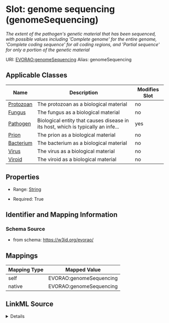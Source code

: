 

# Slot: genome sequencing (genomeSequencing) 


_The extent of the pathogen's genetic material that has been sequenced, with possible values including 'Complete genome' for the entire genome, 'Complete coding sequence' for all coding regions, and 'Partial sequence' for only a portion of the genetic material_





URI: [EVORAO:genomeSequencing](https://w3id.org/evorao/genomeSequencing)
Alias: genomeSequencing

<!-- no inheritance hierarchy -->





## Applicable Classes

| Name | Description | Modifies Slot |
| --- | --- | --- |
| [Protozoan](Protozoan.md) | The protozoan as a biological material |  no  |
| [Fungus](Fungus.md) | The fungus as a biological material |  no  |
| [Pathogen](Pathogen.md) | Biological entity that causes disease in its host, which is typically an infe... |  yes  |
| [Prion](Prion.md) | The prion as a biological material |  no  |
| [Bacterium](Bacterium.md) | The bacterium as a biological material |  no  |
| [Virus](Virus.md) | The virus as a biological material |  no  |
| [Viroid](Viroid.md) | The viroid as a biological material |  no  |







## Properties

* Range: [String](String.md)

* Required: True





## Identifier and Mapping Information







### Schema Source


* from schema: https://w3id.org/evorao/




## Mappings

| Mapping Type | Mapped Value |
| ---  | ---  |
| self | EVORAO:genomeSequencing |
| native | EVORAO:genomeSequencing |




## LinkML Source

<details>
```yaml
name: genomeSequencing
description: The extent of the pathogen's genetic material that has been sequenced,
  with possible values including 'Complete genome' for the entire genome, 'Complete
  coding sequence' for all coding regions, and 'Partial sequence' for only a portion
  of the genetic material
title: genome sequencing
from_schema: https://w3id.org/evorao/
rank: 1000
alias: genomeSequencing
domain_of:
- Pathogen
range: string
required: true
multivalued: false
equals_string_in:
- Complete genome
- Complete coding sequence
- Partial sequence

```
</details>